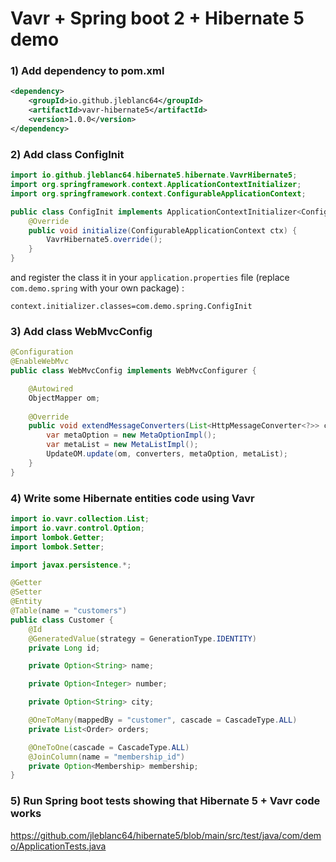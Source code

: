 # Vavr + Spring boot 2 + Hibernate 5 demo 

### 1) Add dependency to pom.xml
```xml
<dependency>
    <groupId>io.github.jleblanc64</groupId>
    <artifactId>vavr-hibernate5</artifactId>
    <version>1.0.0</version>
</dependency>
```

### 2) Add class ConfigInit
```java
import io.github.jleblanc64.hibernate5.hibernate.VavrHibernate5;
import org.springframework.context.ApplicationContextInitializer;
import org.springframework.context.ConfigurableApplicationContext;

public class ConfigInit implements ApplicationContextInitializer<ConfigurableApplicationContext> {
    @Override
    public void initialize(ConfigurableApplicationContext ctx) {
        VavrHibernate5.override();
    }
}
```

and register the class it in your `application.properties` file (replace `com.demo.spring` with your own package) :
```
context.initializer.classes=com.demo.spring.ConfigInit
```

### 3) Add class WebMvcConfig
```java
@Configuration
@EnableWebMvc
public class WebMvcConfig implements WebMvcConfigurer {

    @Autowired
    ObjectMapper om;
    
    @Override
    public void extendMessageConverters(List<HttpMessageConverter<?>> converters) {
        var metaOption = new MetaOptionImpl();
        var metaList = new MetaListImpl();
        UpdateOM.update(om, converters, metaOption, metaList);
    }
}
```

### 4) Write some Hibernate entities code using Vavr
```java
import io.vavr.collection.List;
import io.vavr.control.Option;
import lombok.Getter;
import lombok.Setter;

import javax.persistence.*;

@Getter
@Setter
@Entity
@Table(name = "customers")
public class Customer {
    @Id
    @GeneratedValue(strategy = GenerationType.IDENTITY)
    private Long id;

    private Option<String> name;

    private Option<Integer> number;

    private Option<String> city;

    @OneToMany(mappedBy = "customer", cascade = CascadeType.ALL)
    private List<Order> orders;

    @OneToOne(cascade = CascadeType.ALL)
    @JoinColumn(name = "membership_id")
    private Option<Membership> membership;
}
```

### 5) Run Spring boot tests showing that Hibernate 5 + Vavr code works

https://github.com/jleblanc64/hibernate5/blob/main/src/test/java/com/demo/ApplicationTests.java